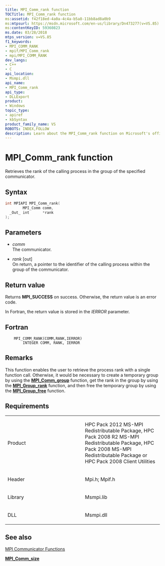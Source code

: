 ```yaml
---
title: MPI_Comm_rank function
TOCTitle: MPI_Comm_rank function
ms:assetid: f42f18ed-4a0a-4c4a-b5a8-11bb8ad8a0b9
ms:mtpsurl: https://msdn.microsoft.com/en-us/library/Dn473277(v=VS.85)
ms:contentKeyID: 59360823
ms.date: 03/28/2018
mtps_version: v=VS.85
f1_keywords:
- MPI_COMM_RANK
- mpif/MPI_Comm_rank
- mpi/MPI_COMM_RANK
dev_langs:
- C++
- C
api_location:
- Msmpi.dll
api_name:
- MPI_Comm_rank
api_type:
- DLLExport
product:
- Windows
topic_type:
- apiref
- kbSyntax
product_family_name: VS
ROBOTS: INDEX,FOLLOW
description: Learn about the MPI_Comm_rank function on Microsoft's official site. Understand its syntax, parameters, return value, and how it simplifies process rank retrieval.
---
```


# MPI\_Comm\_rank function

Retrieves the rank of the calling process in the group of the specified communicator.

## Syntax

``` c++
int MPIAPI MPI_Comm_rank(
        MPI_Comm comm,
  _Out_ int      *rank
);
```

## Parameters

  - *comm*  
    The communicator.

  - *rank* \[out\]  
    On return, a pointer to the identifier of the calling process within the group of the communicator.

## Return value

Returns **MPI\_SUCCESS** on success. Otherwise, the return value is an error code.

In Fortran, the return value is stored in the *IERROR* parameter.

## Fortran

``` FORTRAN
    MPI_COMM_RANK(COMM,RANK,IERROR)
        INTEGER COMM, RANK, IERROR
```

## Remarks

This function enables the user to retrieve the process rank with a single function call. Otherwise, it would be necessary to create a temporary group by using the [**MPI\_Comm\_group**](mpi-comm-group-function.md) function, get the rank in the group by using the [**MPI\_Group\_rank**](mpi-group-rank-function.md) function, and then free the temporary group by using the [**MPI\_Group\_free**](mpi-group-free-function.md) function.

## Requirements

<table>
<colgroup>
<col style="width: 50%" />
<col style="width: 50%" />
</colgroup>
<tbody>
<tr class="odd">
<td><p>Product</p></td>
<td><p>HPC Pack 2012 MS-MPI Redistributable Package, HPC Pack 2008 R2 MS-MPI Redistributable Package, HPC Pack 2008 MS-MPI Redistributable Package or HPC Pack 2008 Client Utilities</p></td>
</tr>
<tr class="even">
<td><p>Header</p></td>
<td>Mpi.h;
Mpif.h</td>
</tr>
<tr class="odd">
<td><p>Library</p></td>
<td>Msmpi.lib</td>
</tr>
<tr class="even">
<td><p>DLL</p></td>
<td>Msmpi.dll</td>
</tr>
</tbody>
</table>


## See also

[MPI Communicator Functions](mpi-communicator-functions.md)

[**MPI\_Comm\_size**](mpi-comm-size-function.md)

